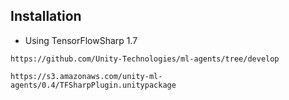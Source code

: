 
## Installation

* Using TensorFlowSharp 1.7
```
https://github.com/Unity-Technologies/ml-agents/tree/develop

https://s3.amazonaws.com/unity-ml-agents/0.4/TFSharpPlugin.unitypackage
```

